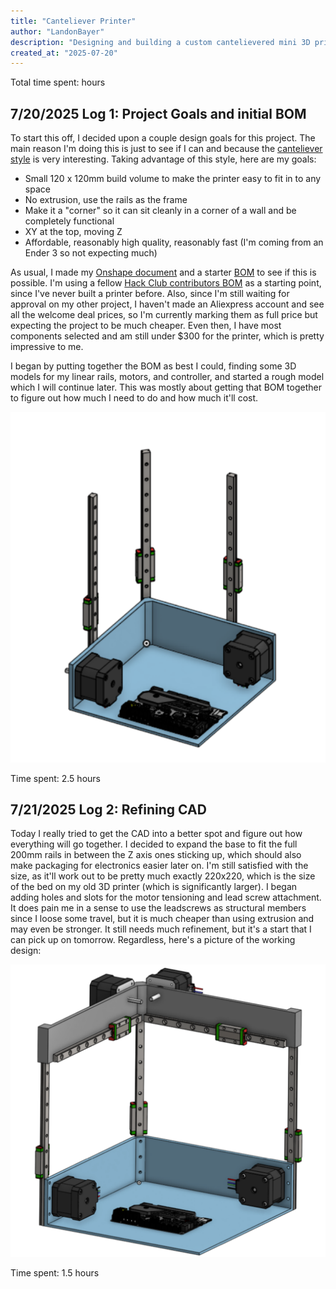 ```yaml
---
title: "Canteliever Printer"
author: "LandonBayer"
description: "Designing and building a custom cantelievered mini 3D printer"
created_at: "2025-07-20"
---
```

Total time spent:  hours

## **7/20/2025 Log 1: Project Goals and initial BOM**

To start this off, I decided upon a couple design goals for this project. The main reason I'm doing this is just to see if I can and because the [canteliever style](https://www.youtube.com/shorts/Ux0-xS0A1uI) is very interesting. Taking advantage of this style, here are my goals:

- Small 120 x 120mm build volume to make the printer easy to fit in to any space
- No extrusion, use the rails as the frame
- Make it a "corner" so it can sit cleanly in a corner of a wall and be completely functional
- XY at the top, moving Z 
- Affordable, reasonably high quality, reasonably fast (I'm coming from an Ender 3 so not expecting much)

As usual, I made my [Onshape document](https://cad.onshape.com/documents/23b4e50d6c05fcb813eea4aa/w/7fe1f2bc9a8fa9069679c050/e/448736e2902a950e6c5dd058?renderMode=0&uiState=687e405897e37c02a58bec0e) and a starter [BOM](https://docs.google.com/spreadsheets/d/1wA5AeRHLFUGY_Gqp5uV-WRdiVc_ecCNHqM5kMq4zwS4/edit?usp=sharing) to see if this is possible. I'm using a fellow [Hack Club contributors BOM](https://docs.google.com/spreadsheets/d/1phz7-RffRIvpMKJ_e924fQqCT83ikvXl2FwaxxTpVO4/edit?usp=sharing) as a starting point, since I've never built a printer before. Also, since I'm still waiting for approval on my other project, I haven't made an Aliexpress account and see all the welcome deal prices, so I'm currently marking them as full price but expecting the project to be much cheaper. Even then, I have most components selected and am still under $300 for the printer, which is pretty impressive to me.

I began by putting together the BOM as best I could, finding some 3D models for my linear rails, motors, and controller, and started a rough model which I will continue later. This was mostly about getting that BOM together to figure out how much I need to do and how much it'll cost.

![roughmodel][rough]

[rough]: Journal-Pictures/roughlayout3dp.png

Time spent: 2.5 hours

## **7/21/2025 Log 2: Refining CAD**

Today I really tried to get the CAD into a better spot and figure out how everything will go together. I decided to expand the base to fit the full 200mm rails in between the Z axis ones sticking up, which should also make packaging for electronics easier later on. I'm still satisfied with the size, as it'll work out to be pretty much exactly 220x220, which is the size of the bed on my old 3D printer (which is significantly larger). I began adding holes and slots for the motor tensioning and lead screw attachment. It does pain me in a sense to use the leadscrews as structural members since I loose some travel, but it is much cheaper than using extrusion and may even be stronger. It still needs much refinement, but it's a start that I can pick up on tomorrow. Regardless, here's a picture of the working design:

![lessroughlayout][lessrough]

[lessrough]: Journal-Pictures/lessroughlayout3dp.png

Time spent: 1.5 hours